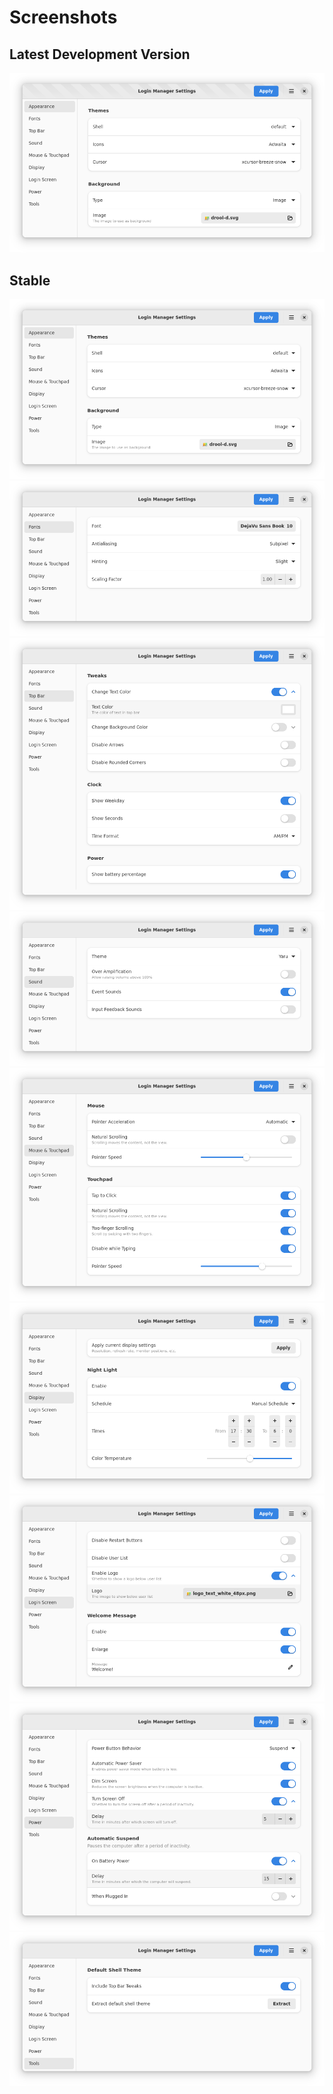 # Screenshots

## Latest Development Version

<picture>
  <source srcset="dark/bleeding-edge.png" media="(prefers-color-scheme: dark)">
  <img src="light/bleeding-edge.png">
</picture>

## Stable

<picture>
  <source srcset="dark/screenshot-1.png" media="(prefers-color-scheme: dark)">
  <img src="light/screenshot-1.png">
</picture>

<picture>
  <source srcset="dark/screenshot-2.png" media="(prefers-color-scheme: dark)">
  <img src="light/screenshot-2.png">
</picture>

<picture>
  <source srcset="dark/screenshot-3.png" media="(prefers-color-scheme: dark)">
  <img src="light/screenshot-3.png">
</picture>

<picture>
  <source srcset="dark/screenshot-4.png" media="(prefers-color-scheme: dark)">
  <img src="light/screenshot-4.png">
</picture>

<picture>
  <source srcset="dark/screenshot-5.png" media="(prefers-color-scheme: dark)">
  <img src="light/screenshot-5.png">
</picture>

<picture>
  <source srcset="dark/screenshot-6.png" media="(prefers-color-scheme: dark)">
  <img src="light/screenshot-6.png">
</picture>

<picture>
  <source srcset="dark/screenshot-7.png" media="(prefers-color-scheme: dark)">
  <img src="light/screenshot-7.png">
</picture>

<picture>
  <source srcset="dark/screenshot-8.png" media="(prefers-color-scheme: dark)">
  <img src="light/screenshot-8.png">
</picture>

<picture>
  <source srcset="dark/screenshot-9.png" media="(prefers-color-scheme: dark)">
  <img src="light/screenshot-9.png">
</picture>

